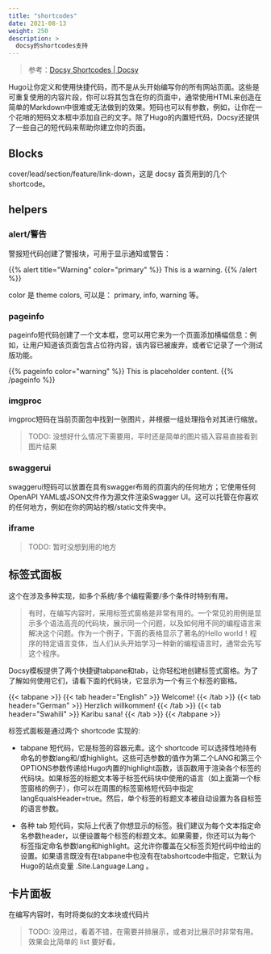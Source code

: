 ```yaml
---
title: "shortcodes"
date: 2021-08-13
weight: 250
description: >
  docsy的shortcodes支持
---
```


> 参考：[Docsy Shortcodes | Docsy](https://www.docsy.dev/docs/adding-content/shortcodes/)

Hugo让你定义和使用快捷代码，而不是从头开始编写你的所有网站页面。这些是可重复使用的内容片段，你可以将其包含在你的页面中，通常使用HTML来创造在简单的Markdown中很难或无法做到的效果。短码也可以有参数，例如，让你在一个花哨的短码文本框中添加自己的文字。除了Hugo的内置短代码，Docsy还提供了一些自己的短代码来帮助你建立你的页面。


## Blocks

cover/lead/section/feature/link-down，这是 docsy 首页用到的几个 shortcode。


## helpers

### alert/警告

警报短代码创建了警报块，可用于显示通知或警告：

{{% alert title="Warning" color="primary" %}}
This is a warning.
{{% /alert %}}

color 是 theme colors, 可以是： primary, info, warning 等。

### pageinfo

pageinfo短代码创建了一个文本框，您可以用它来为一个页面添加横幅信息：例如，让用户知道该页面包含占位符内容，该内容已被废弃，或者它记录了一个测试版功能。

{{% pageinfo color="warning" %}}
This is placeholder content.
{{% /pageinfo %}}

### imgproc 

imgproc短码在当前页面包中找到一张图片，并根据一组处理指令对其进行缩放。

> TODO: 没想好什么情况下需要用，平时还是简单的图片插入容易直接看到图片结果

### swaggerui

swaggerui短码可以放置在具有swagger布局的页面内的任何地方；它使用任何OpenAPI YAML或JSON文件作为源文件渲染Swagger UI。这可以托管在你喜欢的任何地方，例如在你的网站的根/static文件夹中。


### iframe

> TODO: 暂时没想到用的地方


## 标签式面板

这个在涉及多种实现，如多个系统/多个编程需要/多个条件时特别有用。

> 有时，在编写内容时，采用标签式窗格是非常有用的。一个常见的用例是显示多个语法高亮的代码块，展示同一个问题，以及如何用不同的编程语言来解决这个问题。作为一个例子，下面的表格显示了著名的Hello world！程序的特定语言变体，当人们从头开始学习一种新的编程语言时，通常会先写这个程序。

Docsy模板提供了两个快捷键tabpane和tab，让你轻松地创建标签式窗格。为了了解如何使用它们，请看下面的代码块，它显示为一个有三个标签的窗格。

{{< tabpane >}}
  {{< tab header="English" >}}
    Welcome!
  {{< /tab >}}
  {{< tab header="German" >}}
    Herzlich willkommen!
  {{< /tab >}}
  {{< tab header="Swahili" >}}
    Karibu sana!
  {{< /tab >}}
{{< /tabpane >}}

标签式面板是通过两个 shortcode 实现的: 

- tabpane 短代码，它是标签的容器元素。这个 shortcode 可以选择性地持有命名的参数lang和/或highlight。这些可选参数的值作为第二个LANG和第三个OPTIONS参数传递给Hugo内置的highlight函数，该函数用于渲染各个标签的代码块。如果标签的标题文本等于标签代码块中使用的语言（如上面第一个标签窗格的例子），你可以在周围的标签窗格短代码中指定langEqualsHeader=true。然后，单个标签的标题文本被自动设置为各自标签的语言参数。

- 各种 tab 短代码，实际上代表了你想显示的标签。我们建议为每个文本指定命名参数header，以便设置每个标签的标题文本。如果需要，你还可以为每个标签指定命名参数lang和highlight。这允许你覆盖在父标签页短代码中给出的设置。如果语言既没有在tabpane中也没有在tabshortcode中指定，它默认为Hugo的站点变量 .Site.Language.Lang 。

## 卡片面板

在编写内容时，有时将类似的文本块或代码片

> TODO: 没用过，看着不错，在需要并排展示，或者对比展示时非常有用。效果会比简单的 list 要好看。


